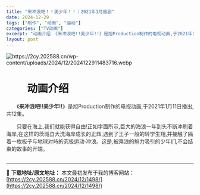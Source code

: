 ```yaml
---
title: "来冲浪吧！！美少年！！｜2021年1月番剧"
date: 2024-12-29
tags: ["制作", "动画", "运动"]
categories: ["TV动画"]
excerpt: "动画介绍 《来冲浪吧!!美少年!!》是旭Production制作的电视动画,于2021年1月11日播出,共12集。 只要在海上,我们就能获得自由!正如字面所示,巨大的海浪一年到头不断冲刷着海岸,在这样的茨城县大洗海岸成长的正辉,遇到了王子一般的转学生翔,并接触了隔着一枚板子与地球对峙的究极运动·冲浪&hellip;"
layout: post
---
```


<img class="aligncenter" src="https://2cy.202588.cn/wp-content/uploads/2024/12/2024122911483716.webp" alt="https://2cy.202588.cn/wp-content/uploads/2024/12/2024122911483716.webp" />
<h1 style="white-space: normal; text-indent: 2em; text-align: left;">动画介绍</h1>
<p style="white-space: normal; text-indent: 2em; text-align: left;">《<strong><span style="color: #333333; background-color: #ffffff;">来冲浪吧!!美少年!!</span></strong>》<span style="color: #333333; text-indent: 28px; background-color: #ffffff;">是旭Production制作的电视动画</span>,<span style="color: #333333; background-color: #ffffff;">于2021年1月11日播出,共12集</span>。</p>
<p style="text-indent: 2em; text-align: left;"><span style="background-color: #ffffff; color: #333333;">只要在海上,我们就能获得自由!正如字面所示,巨大的海浪一年到头不断冲刷着海岸,在这样的茨城县大洗海岸成长的正辉,遇到了王子一般的转学生翔,并接触了隔着一枚板子与地球对峙的究极运动·冲浪。这是,被乘浪的魅力吸引的少年们,不会结束的故事的开端。</span></p>

<h2 style="white-space: normal; text-indent: 2em; text-align: left;"></h2>

---
📖 **下载地址/原文地址：** 本文最初发布于我的博客网站：[https://2cy.202588.cn/2024/12/1498/](https://2cy.202588.cn/2024/12/1498/)
